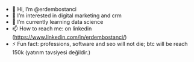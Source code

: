 - 👋 Hi, I’m @erdembostanci
- 👀 I’m interested in digital marketing and crm
- 🌱 I’m currently learning data science
- 📫 How to reach me: on linkedin (https://www.linkedin.com/in/erdembostanci/)
- ⚡ Fun fact: professions, software and seo will not die; btc will be reach 150k (yatırım tavsiyesi değildir.)

<!---
erdembostanci/erdembostanci is a ✨ special ✨ repository because its `README.md` (this file) appears on your GitHub profile.
You can click the Preview link to take a look at your changes.
--->
